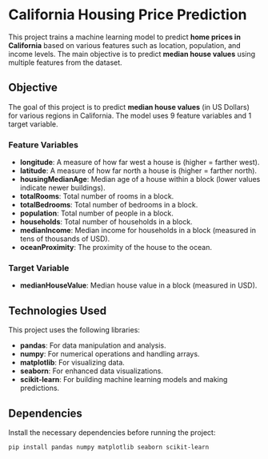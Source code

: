 # California Housing Price Prediction

This project trains a machine learning model to predict **home prices in California** based on various features such as location, population, and income levels. The main objective is to predict **median house values** using multiple features from the dataset.

## **Objective**

The goal of this project is to predict **median house values** (in US Dollars) for various regions in California. The model uses 9 feature variables and 1 target variable.

### **Feature Variables**
- **longitude**: A measure of how far west a house is (higher = farther west).
- **latitude**: A measure of how far north a house is (higher = farther north).
- **housingMedianAge**: Median age of a house within a block (lower values indicate newer buildings).
- **totalRooms**: Total number of rooms in a block.
- **totalBedrooms**: Total number of bedrooms in a block.
- **population**: Total number of people in a block.
- **households**: Total number of households in a block.
- **medianIncome**: Median income for households in a block (measured in tens of thousands of USD).
- **oceanProximity**: The proximity of the house to the ocean.

### **Target Variable**
- **medianHouseValue**: Median house value in a block (measured in USD).

## **Technologies Used**
This project uses the following libraries:
- **pandas**: For data manipulation and analysis.
- **numpy**: For numerical operations and handling arrays.
- **matplotlib**: For visualizing data.
- **seaborn**: For enhanced data visualizations.
- **scikit-learn**: For building machine learning models and making predictions.

## **Dependencies**
Install the necessary dependencies before running the project:

```bash
pip install pandas numpy matplotlib seaborn scikit-learn
